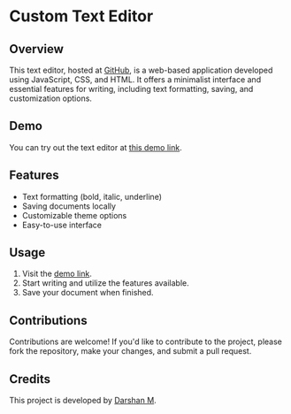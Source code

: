 # Custom Text Editor

## Overview
This text editor, hosted at [GitHub](https://github.com/darshanm17/Text-Editor), is a web-based application developed using JavaScript, CSS, and HTML. It offers a minimalist interface and essential features for writing, including text formatting, saving, and customization options.

## Demo
You can try out the text editor at [this demo link](https://6611027da087c7b31ce84be8--earnest-kringle-89bc2c.netlify.app/).

## Features
- Text formatting (bold, italic, underline)
- Saving documents locally
- Customizable theme options
- Easy-to-use interface

## Usage
1. Visit the [demo link](https://6611027da087c7b31ce84be8--earnest-kringle-89bc2c.netlify.app/).
2. Start writing and utilize the features available.
3. Save your document when finished.

## Contributions
Contributions are welcome! If you'd like to contribute to the project, please fork the repository, make your changes, and submit a pull request.

## Credits
This project is developed by [Darshan M](https://github.com/darshanm17). 

